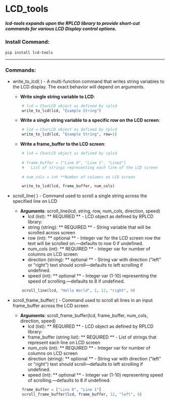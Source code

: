 # LCD_tools 
##### lcd-tools expands upon the RPLCD library to provide short-cut commands for various LCD Display control options.  

### Install Command:

```powershell
pip install lcd-tools
```

**** 

### Commands:

* write_to_lcd( ) - A multi-function command that writes string variables to the LCD display. The exact behavior will depend on arguments.
    * **Write single string variable to LCD**:
    ```python
        # lcd = CharLCD object as defined by rplcd
        write_to_lcd(lcd, "Example String")
    ```
    * **Write a single string variable to a specific row on the LCD screen**:
    ```python
        # lcd = CharLCD object as defined by rplcd
        write_to_lcd(lcd, "Example String", row=1)
    ```
    * **Write a frame_buffer to the LCD screen**:
    ```python
        # lcd = CharLCD object as defined by rplcd
        
        # frame_buffer = ["Line 0", "Line 1", "Line2"]
        #   List of strings representing each line of the LCD screen
        
        # num_cols = int **Number of columns on LCD screen
    
        write_to_lcd(lcd, frame_buffer, num_cols)
    ```
    
* scroll_line( ) - Command used to scroll a single string across the specified line on LCD 
    * **Arguments**: scroll_line(lcd, string, row, num_cols, direction, speed)
        * lcd (list): ** REQUIRED ** - LCD object as defined by RPLCD library:
        * string (string): ** REQUIRED ** - String variable that will be scrolled across screen
        * row (int): ** optional ** - Integer var for the LCD screen row the text will be scrolled on.—defaults to row 0 if undefined. 
        * num_cols (int): ** REQUIRED ** - Integer var for number of columns on LCD screen
        * direction (string): ** optional ** - String var with direction ("left" or "right") text should scroll—defaults to left scrolling if undefined. 
        * speed (int): ** optional ** - Integer var (1-10) representing the speed of scrolling.—defaults to 8 if undefined.

    ```python
        scroll_line(lcd, "Hello World", 1, 12, "right", 9)
    ```

* scroll_frame_buffer( ) - Command used to scroll all lines in an input frame_buffer across the LCD screen
     * **Arguments**: scroll_frame_buffer(lcd, frame_buffer, num_cols, direction, speed)
        * lcd (list): ** REQUIRED ** - LCD object as defined by RPLCD library:
        * frame_buffer (string list): ** REQUIRED ** - List of strings that represent each line on LCD screen
        * num_cols (int): ** REQUIRED ** - Integer var for number of columns on LCD screen
        * direction (string): ** optional ** - String var with direction ("left" or "right") text should scroll—defaults to left scrolling if undefined. 
        * speed (int): ** optional ** - Integer var (1-10) representing speed of scrolling.—defaults to 8 if undefined.

    ```python
        frame_buffer = ["Line 0", "Line 1"]
        scroll_frame_buffer(lcd, frame_buffer, 12, "left", 8)
    ```

